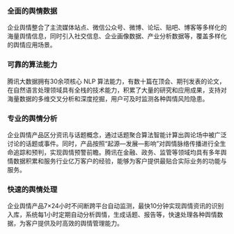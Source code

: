 ### 全面的舆情数据
企业舆情整合了主流媒体站点、微信公众号、微博、论坛、贴吧、博客等多样化的海量舆情信息，同时引入社交信息、企业画像数据、产业分析数据等，覆盖多样化的舆情应用场景。

### 可靠的算法能力
腾讯大数据拥有30余项核心 NLP 算法能力，有数十篇在顶会、期刊发表的论文，在自然语言处理领域具有全栈的技术能力，积累了大量的研究和应用成果，支持对海量数据的多维交叉分析和深度挖掘，用户可及时监测各种舆情风险隐患。

### 专业的舆情分析
企业舆情产品区分资讯与话题概念，通过话题聚合算法智能计算出舆论场中被广泛讨论的话题或事件。同时，产品按照“起源—发展—影响”对舆情脉络传播进行全生命追踪和预判，实现舆情预警前瞻。腾讯在金融、政务、监管等领域均具有多年舆情数据积累和服务行业亿万客户的经验，能够为客户提供最贴合实际业务的功能与服务。

### 快速的舆情处理
企业舆情产品7×24小时不间断跨平台自动监测，最快10分钟实现舆情资讯的识别入库，系统每1小时定期自动分析舆情，生成话题、报告等，快速处理各种舆情数据，为客户提供及时高效的舆情管理能力。
